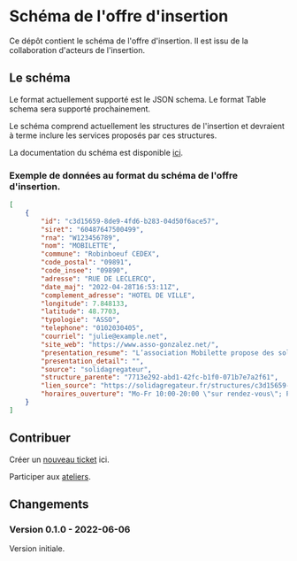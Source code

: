 # Schéma de l'offre d'insertion

Ce dépôt contient le schéma de l'offre d'insertion. Il est issu de la collaboration d'acteurs de l'insertion.

## Le schéma

Le format actuellement supporté est le JSON schema. Le format Table schema sera supporté prochainement.

Le schéma comprend actuellement les structures de l'insertion et devraient à terme inclure les services proposés par ces structures.

La documentation du schéma est disponible [ici](https://app.gitbook.com/o/-LumF4j8whrJ3iKwLJ6f/s/8F5IpX18jjDR1Iawzsnj/schemas-de-donnees-de-loffre/schema-des-structures-dinsertion).

### Exemple de données au format du schéma de l'offre d'insertion.

```json
[
    {
        "id": "c3d15659-8de9-4fd6-b283-04d50f6ace57",
        "siret": "60487647500499",
        "rna": "W123456789",
        "nom": "MOBILETTE",
        "commune": "Robinboeuf CEDEX",
        "code_postal": "09891",
        "code_insee": "09890",
        "adresse": "RUE DE LECLERCQ",
        "date_maj": "2022-04-28T16:53:11Z",
        "complement_adresse": "HOTEL DE VILLE",
        "longitude": 7.848133,
        "latitude": 48.7703,
        "typologie": "ASSO",
        "telephone": "0102030405",
        "courriel": "julie@example.net",
        "site_web": "https://www.asso-gonzalez.net/",
        "presentation_resume": "L’association Mobilette propose des solutions de déplacement aux personnes pour qui la non mobilité est un frein à l’insertion professionnelle : - connaissance de l'offre de transport du territoire - accès à un véhicule 2 ou 4 roues - transport solidaire - accès au permis",
        "presentation_detail": "",
        "source": "solidagregateur",
        "structure_parente": "7713e292-abd1-42fc-b1f0-071b7e7a2f61",
        "lien_source": "https://solidagregateur.fr/structures/c3d15659-8de9-4fd6-b283-04d50f6ace57",
        "horaires_ouverture": "Mo-Fr 10:00-20:00 \"sur rendez-vous\"; PH off"
    }
]
```

## Contribuer

Créer un [nouveau ticket](https://github.com/betagouv/data-inclusion-schema/issues/new) ici.

Participer aux [ateliers](https://app.gitbook.com/o/-LumF4j8whrJ3iKwLJ6f/s/8F5IpX18jjDR1Iawzsnj/schemas-de-donnees-de-loffre/les-schemas-and-ateliers).

## Changements

### Version 0.1.0 - 2022-06-06

Version initiale.